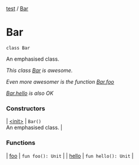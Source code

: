 [test](../index.md) / [Bar](./index.md)

# Bar

`class Bar`

An emphasised class.

*This class [Bar](./index.md) is awesome.*

*Even more awesomer is the function [Bar.foo](foo.md)*

*[Bar.hello](hello.md) is also OK*

### Constructors

| [&lt;init&gt;](-init-.md) | `Bar()`<br>An emphasised class. |

### Functions

| [foo](foo.md) | `fun foo(): Unit` |
| [hello](hello.md) | `fun hello(): Unit` |

